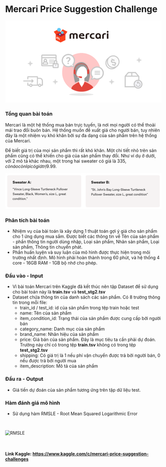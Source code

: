 # Mercari Price Suggestion Challenge

![Mercari Price Suggestion Challenge](images/mercari.png)

### Tổng quan bài toán

Mercari là một hệ thống mua bán trực tuyến, là nơi mọi người có thể thoải mái trao đổi buôn bán. Hệ thống muốn đề xuất giá cho người bán, tuy nhiên đây là một nhiệm vụ khó khăn bởi sự đa dạng của sản phẩm trên hệ thống của Mercari.

Để biết giá trị của mọi sản phẩm thì rất khó khăn. Một chi tiết nhỏ trên sản phẩm cũng có thể khiến cho giá của sản phẩm thay đổi. Như ví dụ ở dưới, với 2 mô tả khác nhau, một trong hai sweater có giá là 335$, còn áo còn lại có giá trị 9.99$.

![2_side_prices](images/2side.png)


### Phân tích bài toán

- Nhiệm vụ của bài toán là xây dựng 1 thuật toán gợi ý giá cho sản phẩm cho 1 ứng dụng mua sắm. Được biết các thông tin về Tên của sản phẩm - phần thông tin người dùng nhập, Loại sản phẩm, Nhãn sản phẩm, Loại sản phẩm, Thông tin chuyển phát.
- Phần huấn luyện và suy luận của mô hình được thực hiện trong môi trường nhất định. Mô hình phải hoàn thành trong 60 phút, và hệ thống 4 core - 16GB RAM - 1GB bộ nhớ cho phép.

### Đầu vào - Input

- Vì bài toán Mercari trên Kaggle đã kết thúc nên tập Dataset để sử dụng cho bài toán này là **train.tsv** và **test_stg2.tsv**
- Dataset chứa thông tin của danh sách các sản phẩm. Có 8 trường thông tin trong mỗi file:
    - train_id / test_id: id của sản phẩm trong tệp train hoặc test
    - name: Tên của sản phẩm
    - item_condition_id: Trạng thái của sản phẩm được cung cấp bởi người bán
    - category_name: Danh mục của sản phẩm
    - brand_name: Nhãn hiệu của sản phẩm
    - price: Giá bán của sản phẩm. Đây là mục tiêu ta cần phải dự đoán. Trường này chỉ có trong tệp **train.tsv** không có trong tệp **test_stg2.tsv**
    - shipping: Có giá trị là 1 nếu phí vận chuyển được trả bởi người bán, 0 nếu được trả bởi người mua
    - item_description: Mô tả của sản phẩm

### Đầu ra - Output

- Giá tiền dự đoán của sản phẩm tương ứng trên tập dữ liệu test.

### Hàm đánh giá mô hình

- Sử dụng hàm RMSLE - Root Mean Squared Logarithmic Error

<br />

![RMSLE](https://latex.codecogs.com/png.image?\dpi{150}&space;\epsilon&space;=&space;\sqrt&space;{\frac&space;1&space;n&space;\sum&space;^n_{i=1}(log(p_i&space;&plus;1)-log(a_i&space;&plus;&space;1))^2&space;})

<br />

#### Link Kaggle: https://www.kaggle.com/c/mercari-price-suggestion-challenges
